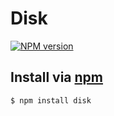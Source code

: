 Disk
====
[![NPM version](https://badge.fury.io/js/disk.png)](https://npmjs.org/disk)


Install via [npm](https://npmjs.org)
------------------------------------
```sh
$ npm install disk
```
